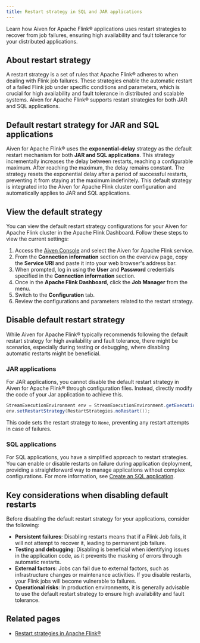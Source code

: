 ```yaml
---
title: Restart strategy in SQL and JAR applications
---
```

Learn how Aiven for Apache Flink® applications uses restart strategies to recover from job failures, ensuring high availability and fault tolerance for your distributed applications.

## About restart strategy

A restart strategy is a set of rules that Apache Flink® adheres to when dealing with
Flink job failures. These strategies enable the automatic restart of a failed Flink job
under specific conditions and parameters, which is crucial for high availability and fault
tolerance in distributed and scalable systems. Aiven for Apache Flink® supports restart
strategies for both JAR and SQL applications.

## Default restart strategy for JAR and SQL applications

Aiven for Apache Flink® uses the **exponential-delay** strategy as the default
restart mechanism for both **JAR and SQL applications**. This strategy incrementally
increases the delay between restarts, reaching a configurable maximum. After reaching
the maximum, the delay remains constant. The strategy resets the exponential delay after
a period of successful restarts, preventing it from staying at the maximum indefinitely.
This default strategy is integrated into the Aiven for Apache Flink cluster configuration
and automatically applies to JAR and SQL applications.

## View the default strategy

You can view the default restart strategy configurations for your Aiven
for Apache Flink cluster in the Apache Flink Dashboard. Follow these
steps to view the current settings:

1. Access the [Aiven Console](https://console.aiven.io/) and select the
   Aiven for Apache Flink service.
1. From the **Connection information** section on the overview page,
   copy the **Service URI** and paste it into your web browser's
   address bar.
1. When prompted, log in using the **User** and **Password**
   credentials specified in the **Connection information** section.
1. Once in the **Apache Flink Dashboard**, click the **Job Manager**
   from the menu.
1. Switch to the **Configuration** tab.
1. Review the configurations and parameters related to the restart
   strategy.

## Disable default restart strategy

While Aiven for Apache Flink® typically recommends following the default restart strategy
for high availability and fault tolerance, there might be scenarios,
especially during testing or debugging, where disabling automatic restarts
might be beneficial.

### JAR applications

For JAR applications, you cannot disable the default restart
strategy in Aiven for Apache Flink® through configuration files.
Instead, directly modify the code of your Jar application to achieve
this.

```java
StreamExecutionEnvironment env = StreamExecutionEnvironment.getExecutionEnvironment();
env.setRestartStrategy(RestartStrategies.noRestart());
```

This code sets the restart strategy to `None`, preventing any restart
attempts in case of failures.

### SQL applications

For SQL applications, you have a simplified approach to
restart strategies. You can enable or disable restarts on failure during
application deployment, providing a straightforward way
to manage applications without complex configurations.
For more information, see [Create an SQL application](/docs/products/flink/howto/create-sql-application).

## Key considerations when disabling default restarts

Before disabling the default restart strategy for your applications, consider the
following:

- **Persistent failures**: Disabling restarts means that if a Flink
  Job fails, it will not attempt to recover it, leading to
  permanent job failure.
- **Testing and debugging**: Disabling is beneficial when identifying
  issues in the application code, as it prevents the masking of errors
  through automatic restarts.
- **External factors**: Jobs can fail due to external factors, such as
  infrastructure changes or maintenance activities. If you disable
  restarts, your Flink jobs will become vulnerable to failures.
- **Operational risks**: In production environments, it is generally
  advisable to use the default restart strategy to ensure high
  availability and fault tolerance.

## Related pages

- [Restart strategies in Apache
  Flink®](https://nightlies.apache.org/flink/flink-docs-release-1.18/docs/ops/state/task_failure_recovery/#restart-strategies)
